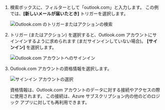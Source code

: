 1. 検索ボックスに、フィルターとして「outlook.com」と入力します。 この例では、**[新しいメールが届いたとき]** トリガーを選択します。

   ![Outlook.com のトリガーまたはアクションの検索](./media/connectors-create-api-outlook/select-outlook.png)

1. トリガー (またはアクション) を選択すると、Outlook.com アカウントにサインインするように求められます (まだサインインしていない場合)。 **[サインイン]** を選択します。

   ![Outlook.com アカウントへのサインイン](./media/connectors-create-api-outlook/sign-in-outlook.png)  

3. Outlook.com アカウントの資格情報を選択します。

   ![サインイン アカウントの選択](./media/connectors-create-api-outlook/outlook-sign-in.png)  

   資格情報は、Outlook.com アカウントのデータに対する接続やアクセスの際に使用されます。
   この接続は、Azure サブスクリプション内の他のどのロジック アプリに対しても再利用できます。 
